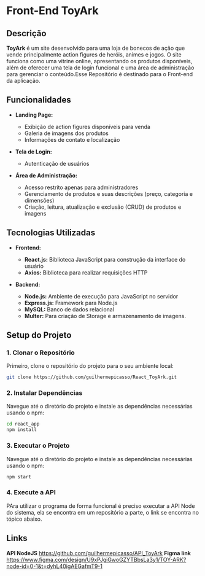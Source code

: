 # Front-End ToyArk

## Descrição
**ToyArk** é um site desenvolvido para uma loja de bonecos de ação que vende principalmente action figures de heróis, animes e jogos. O site funciona como uma vitrine online, apresentando os produtos disponíveis, além de oferecer uma tela de login funcional e uma área de administração para gerenciar o conteúdo.Esse Repositório é destinado para o Front-end da aplicação.

## Funcionalidades
- **Landing Page:**
  - Exibição de action figures disponíveis para venda
  - Galeria de imagens dos produtos
  - Informações de contato e localização

- **Tela de Login:**
  - Autenticação de usuários

- **Área de Administração:**
  - Acesso restrito apenas para administradores
  - Gerenciamento de produtos e suas descrições (preço, categoria e dimensões)
  - Criação, leitura, atualização e exclusão (CRUD) de produtos e imagens

## Tecnologias Utilizadas
- **Frontend:**
  - **React.js:** Biblioteca JavaScript para construção da interface do usuário
  - **Axios:** Biblioteca para realizar requisições HTTP

- **Backend:**
  - **Node.js:** Ambiente de execução para JavaScript no servidor
  - **Express.js:** Framework para Node.js
  - **MySQL:** Banco de dados relacional
  - **Multer:** Para criação de Storage e armazenamento de imagens.
 
## Setup do Projeto

### 1. Clonar o Repositório

Primeiro, clone o repositório do projeto para o seu ambiente local:

```bash
git clone https://github.com/guilhermepicasso/React_ToyArk.git
```

### 2. Instalar Dependências

Navegue até o diretório do projeto e instale as dependências necessárias usando o npm:

```bash
cd react_app
npm install
```

### 3. Executar o Projeto

Navegue até o diretório do projeto e instale as dependências necessárias usando o npm:

```bash
npm start
```

### 4. Execute a API

PAra utilizar o programa de forma funcional é preciso executar a API Node do sistema, ela se encontra em um repositório a parte, o link se encontra no tópico abaixo. 


## Links

**API NodeJS**  https://github.com/guilhermepicasso/API_ToyArk
**Figma link**  https://www.figma.com/design/U9xPJgiGwoGZYTBbsLa3y1/TOY-ARK?node-id=0-1&t=dyhL40igAEGafmT9-1
